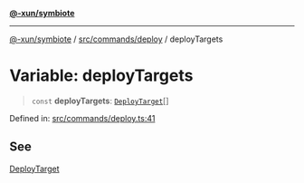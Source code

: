 [**@-xun/symbiote**](../../../../README.md)

***

[@-xun/symbiote](../../../../README.md) / [src/commands/deploy](../README.md) / deployTargets

# Variable: deployTargets

> `const` **deployTargets**: [`DeployTarget`](../enumerations/DeployTarget.md)[]

Defined in: [src/commands/deploy.ts:41](https://github.com/Xunnamius/symbiote/blob/99b7edbb8da48599bbf2df3d7283dc44dcebb760/src/commands/deploy.ts#L41)

## See

[DeployTarget](../enumerations/DeployTarget.md)

